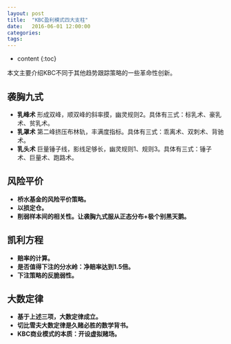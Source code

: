 ```yaml
---
layout: post
title:  "KBC盈利模式四大支柱"
date:   2016-06-01 12:00:00
categories: 
tags: 
---
```


* content
{:toc}

本文主要介绍KBC不同于其他趋势跟踪策略的一些革命性创新。

## 袭胸九式
* **乳峰术**
    形成双峰，顺双峰的斜率摸，幽灵规则2。具体有三式：标乳术、豪乳术、贫乳术。
* **乳罩术**
    第二峰挤压布林轨，丰满度指标。具体有三式：乖离术、双刺术、背驰术。
* **乳头术**
    巨量锤子线，影线足够长，幽灵规则1、规则3。具体有三式：锤子术、巨量术、跑路术。


## 风险平价
   * **桥水基金的风险平价策略。** 
   * **以损定仓。**
   * **削弱样本间的相关性。让袭胸九式服从正态分布+极个别黑天鹅。** 
 
 
## 凯利方程
   * **赔率的计算。** 
   * **是否值得下注的分水岭：净赔率达到1.5倍。** 
   * **下注策略的反脆弱性。** 
   
   
## 大数定律
   * **基于上述三项，大数定律成立。** 
   * **切比雪夫大数定律是久赌必胜的数学背书。** 
   * **KBC商业模式的本质：开设虚拟赌场。** 
